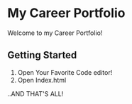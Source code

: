 # My Career Portfolio 
 Welcome to my Career Portfolio!

 <h2>Getting Started</h2>

 1. Open Your Favorite Code editor!
 2. Open Index.html 



 ..AND THAT'S ALL!
